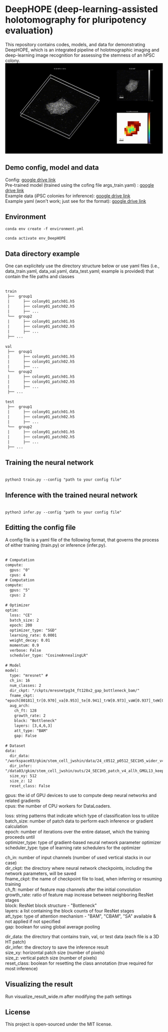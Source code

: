# DeepHOPE (deep-learning-assisted holotomography for pluripotency evaluation)
This repository contains codes, models, and data for demonstrating DeepHOPE, which is an integrated pipeline of holotmographic imaging and deep-learning image recognition for assessing the stemness of an hPSC colony. 
![Description](./image/rm_movie.gif)
## Demo config, model and data
Config: [google drive link](https://drive.google.com/drive/folders/1Wb3pn2wLnlkKAOuaRPOMSqsdJi6oDVvZ?usp=sharing)  
Pre-trained model (trained using the cofing file args_train.yaml) : [google drive link](https://drive.google.com/drive/folders/1KDaMQe6ZQ3eN0REY7Q4fb-ijQ0S5MHzd?usp=sharing)   
Example data (iPSC colonies for inference): [google drive link](https://drive.google.com/drive/folders/1JV4vVBrRpGPSXsaQavx2FNHvBRPUVu8k?usp=sharing)   
Example yaml (won't work; just see for the format): [google drive link](https://drive.google.com/drive/folders/1MH0YmaA8YaoTEM29SHzHMIRif8boWSr3?usp=sharing)   

## Environment
```shell
conda env create -f environment.yml
```

```shell
conda activate env_DeepHOPE
``` 

## Data directory example
One can explicitely use the directory structure below or use yaml files (i.e., data_train.yaml, data_val.yaml, data_test.yaml; example is provided) that contain the file paths and classes
```shell

train               
 ├──  group1     
 |      ├── colony01_patch01.h5     
 |      ├── colony01_patch02.h5     
 |      ├── ...
 └──  group2     
 |      ├── colony01_patch01.h5     
 |      ├── colony01_patch02.h5     
 |      ├── ...
 ├── ...

val              
 ├──  group1     
 |      ├── colony01_patch01.h5     
 |      ├── colony01_patch02.h5     
 |      ├── ...
 └──  group2     
 |      ├── colony01_patch01.h5     
 |      ├── colony01_patch02.h5     
 |      ├── ...
 ├── ...

test               
 ├──  group1     
 |      ├── colony01_patch01.h5     
 |      ├── colony01_patch02.h5     
 |      ├── ...
 └──  group2     
 |      ├── colony01_patch01.h5     
 |      ├── colony01_patch02.h5     
 |      ├── ...
 ├── ...

```

## Training the neural network

```shell

python3 train.py --config "path to your config file"

```

## Inference with the trained neural network

```shell

python3 infer.py --config "path to your config file"

```


## Editting the config file
A config file is a yaml file of the following format, that governs the process of either training (train.py) or inference (infer.py).  
``` shell

# Computation
compute:
  gpus: "0"
  cpus: 4
# Computation
compute:
  gpus: "5"
  cpus: 2

# Optimizer
optim:
  loss: "CE"
  batch_size: 2
  epoch: 200
  optimizer_type: "SGD"
  learning_rate: 0.0001
  weight_decay: 0.01
  momentum: 0.9
  verbose: False
  scheduler_type: "CosineAnnealingLR"

# Model
model:
  type: "mresnet" #
  ch_in: 16
  num_classes: 2
  dir_ckpt: "/ckpts/mresnetpg34_ft128x2_gap_bottleneck_bam/"
  fname_ckpt: "epoch[00181]_tr[0.970]_va[0.953]_te[0.941]_trW[0.973]_vaW[0.937]_teW[0.934].pth.tar"
  aug_arch:
    ch_ft: 128
    growth_rate: 2
    block: "Bottleneck"
    layers: [3,4,6,3]
    att_type: "BAM"
    gap: False

# Dataset
data:
  dir_data: "/workspace03/gkim/stem_cell_jwshin/data/24_c0512_p0512_SEC1H5_wider_v4_testICCall_RS/"
  dir_infer: "/data03/gkim/stem_cell_jwshin/outs/24_SEC1H5_patch_v4_allh_GMGL13_keep1_resnetp34bam_bin_lossbal/infer"
  size_xy: 512
  size_z: 12
  reset_class: False

```
gpus: the id of GPU devices to use to compute deep neural networks and related gradients  
cpus: the number of CPU workers for DataLoaders.  

loss: string patterns that indicate which type of classification loss to utilize  
batch_size: number of patch data to perform each inference or gradient calculation   
epoch: number of iterations over the entire dataset, which the training proceeds until  
optimizer_type: type of gradient-based neural network parameter optimizer  
scheduler_type: type of learning rate schedulers for the optimizer  

ch_in: number of input channels (number of used vertical stacks in our case)  
dir_ckpt: the directory where neural network checkpoints, including the network parameters, will be saved  
fname_ckpt: the name of checkpoint file to load, when inferring or resuming training  
ch_ft: number of feature map channels after the initial convolution  
growth_rate: ratio of feature map increase between neighboring ResNet stages  
block: ResNet block structure - "Bottleneck"   
layers: a list containing the block counts of four ResNet stages  
att_type: type of attention mechanism - "BAM", "CBAM", "SA" available & not applied if not specified  
gap: boolean for using global average pooling   


dir_data: the directory that contains train, val, or test data (each file is a 3D HT patch)   
dir_infer: the directory to save the inference result  
size_xy: horizontal patch size (number of pixels)  
size_z: vertical patch size (number of pixels)  
reset_class: boolean for resetting the class annotation (true required for most inference)  

## Visualizing the result  
Run visualize_result_wide.m after modifying the path settings 
  
## License
This project is open-sourced under the MIT license.

